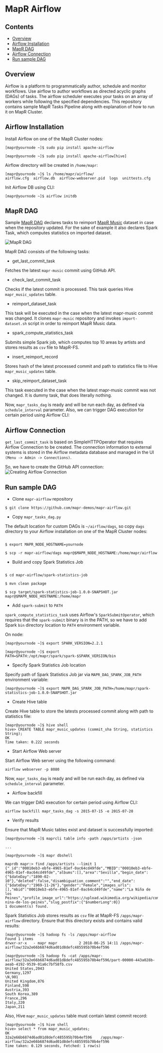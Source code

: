 # MapR Airflow

## Contents

* [Overview](#overview)
* [Airflow Installation](#airflow-installation)
* [MapR DAG](#mapr-dag)
* [Airflow Connection](#airflow-connection)
* [Run sample DAG](#run-sample-dag)


## Overview

Airflow is a platform to programmatically author, schedule and monitor workflows. Use airflow to author workflows as 
directed acyclic graphs (DAGs) of tasks. The airflow scheduler executes your tasks on an array of workers while 
following the specified dependencies. This repository contains sample MapR Tasks Pipeline along with explanation of 
how to run it on MapR Cluster.

## Airflow Installation

Install Airflow  on one of the MapR Cluster nodes:
```
[mapr@yournode ~]$ sudo pip install apache-airflow

[mapr@yournode ~]$ sudo pip install apache-airflow[hive]
```

Airflow directory will be created in `/home/mapr`:
```
[mapr@yournode ~]$ ls /home/mapr/airflow/
airflow.cfg  airflow.db  airflow-webserver.pid  logs  unittests.cfg
```

Init Airflow DB using CLI:
```
[mapr@yournode ~]$ airflow initdb
```

## MapR DAG

Sample [MapR DAG](dags/mapr_tasks_dag.py) declares tasks to reimport 
[MapR Music](https://github.com/mapr-demos/mapr-music) dataset in case when the repository updated. For the sake 
of example it also declares Spark Task, which computes statistics on imported dataset.

![](images/mapr-dag.png?raw=true "MapR DAG")

MapR DAG consists of the following tasks:

* get_last_commit_task

Fetches the latest `mapr-music` commit using GitHub API.

* check_last_commit_task

Checks if the latest commit is processed. This task queries Hive `mapr_music_updates` table.  

* reimport_dataset_task

This task will be executed in the case when the latest mapr-music commit was changed. It clones `mapr-music` repository 
and invokes `import-dataset.sh` script in order to reimport MapR Music data.

* spark_compute_statistics_task

Submits simple Spark job, which computes top 10 areas by artists and stores results as `csv` file to MapR-FS.

* insert_reimport_record

Stores hash of the latest processed commit and path to statistics file to Hive `mapr_music_updates` table.

* skip_reimport_dataset_task

This task executed in the case when the latest mapr-music commit was not changed. It is dummy task, that does literally 
nothing.

Now, `mapr_tasks_dag` is ready and will be run each day, as defined via `schedule_interval` parameter. Also, we can trigger DAG execution for certain period using Airflow CLI:

## Airflow Connection


`get_last_commit_task` is based on SimpleHTTPOperator that requires Airflow Connection to be created. 
The connection information to external systems is stored in the Airflow metadata database and managed in the 
UI `(Menu -> Admin -> Connections)`. 

So, we have to create the GitHub API connection:
![](images/creating-airflow-connection.png?raw=true "Creating Airflow Connection")


## Run sample DAG

* Clone `mapr-airflow` repository

```
$ git clone https://github.com/mapr-demos/mapr-airflow.git
```

* Copy `mapr_tasks_dag.py`

The default location for custom DAGs is `~/airflow/dags`, so copy `dags` directory to your Airflow installation on 
one of the MapR Cluster nodes:
```

$ export MAPR_NODE_HOSTNAME=yournode

$ scp -r mapr-airflow/dags mapr@$MAPR_NODE_HOSTNAME:/home/mapr/airflow

```


* Build and copy Spark Statistics Job

```

$ cd mapr-airflow/spark-statistics-job

$ mvn clean package

$ scp target/spark-statistics-job-1.0.0-SNAPSHOT.jar mapr@$MAPR_NODE_HOSTNAME:/home/mapr

```

* Add `spark-submit` to `PATH`

`spark_compute_statistics_task` uses Airflow's `SparkSubmitOperator`, which requires that the `spark-submit` binary is 
in the PATH, so we have to add Spark `bin` directory location to `PATH` environment variable.

On node:
```
[mapr@yournode ~]$ export SPARK_VERSION=2.2.1 

[mapr@yournode ~]$ export PATH=$PATH:/opt/mapr/spark/spark-$SPARK_VERSION/bin
```

* Specify Spark Statistics Job location

Specify path of Spark Statistics Job jar via `MAPR_DAG_SPARK_JOB_PATH` environment variable:
```
[mapr@yournode ~]$ export MAPR_DAG_SPARK_JOB_PATH=/home/mapr/spark-statistics-job-1.0.0-SNAPSHOT.jar
```

* Create Hive table

Create Hive table to store the latests processed commit along with path to statistics file:
```
[mapr@yournode ~]$ hive shell
hive> CREATE TABLE mapr_music_updates (commit_sha String, statistics String);
OK
Time taken: 0.222 seconds

```

* Start Airflow Web server

Start Airflow Web server using the following command:
```
airflow webserver -p 8080
```

Now, `mapr_tasks_dag` is ready and will be run each day, as defined via `schedule_interval` parameter. 

* Airflow backfill

We can trigger DAG execution for certain period using Airflow CLI:
```
airflow backfill mapr_tasks_dag -s 2015-07-15 -e 2015-07-20
```

* Verify results

Ensure that MapR Music tables exist and dataset is successfully imported:

```
[mapr@yournode ~]$ maprcli table info -path /apps/artists -json

...

[mapr@yournode ~]$ mapr dbshell

maprdb mapr:> find /apps/artists --limit 1
{"_id":"00010eb3-ebfe-4965-81ef-0ac64cd49fde","MBID":"00010eb3-ebfe-4965-81ef-0ac64cd49fde","albums":[],"area":"Sevilla","begin_date":{"$dateDay":"1890-02-10"},"deleted":false,"disambiguation_comment":"","end_date":{"$dateDay":"1969-11-26"},"gender":"Female","images_urls":[],"mbid":"00010eb3-ebfe-4965-81ef-0ac64cd49fde","name":"La Niña de los Peines","profile_image_url":"https://upload.wikimedia.org/wikipedia/commons/8/81/Ni%C3%B1a_los_peines.jpg","rating":2.7205882352941178,"slug_name":"la-nina-de-los-peines","slug_postfix":{"$numberLong":0}}
1 document(s) found.

```

Spark Statistics Job stores results as `csv` file at MapR-FS `/apps/mapr-airflow` directory. Ensure that this directory 
exists and contains valid results:

```
[mapr@yournode ~]$ hadoop fs -ls /apps/mapr-airflow
Found 1 items
drwxr-xr-x   - mapr mapr          2 2018-06-25 14:11 /apps/mapr-airflow/32a2e66b6874d6ad01d8defc485595b70b4ef596

[mapr@yournode ~]$ hadoop fs -cat /apps/mapr-airflow/32a2e66b6874d6ad01d8defc485595b70b4ef596/part-00000-443a028b-aeab-4192-9539-01a6c7bf58fb.csv
United States,2043
Germany,1297
\N,901
United Kingdom,876
Finland,598
Austria,393
South Korea,389
France,296
Italy,220
Japan,211

```


Also, Hive `mapr_music_updates` table must contain latest commit record:

```
[mapr@yournode ~]$ hive shell
hive> select * from mapr_music_updates;
OK
32a2e66b6874d6ad01d8defc485595b70b4ef596	/apps/mapr-airflow/32a2e66b6874d6ad01d8defc485595b70b4ef596
Time taken: 0.129 seconds, Fetched: 1 row(s)

```